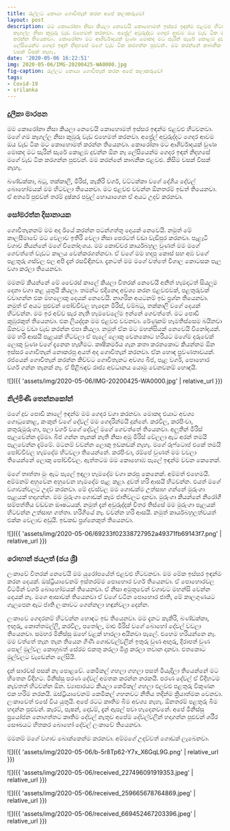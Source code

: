 ```yaml
---
title: රැල්ලට නොයා ගොවිතැන් කරන අ‍පේ කලාකරුවෝ
layout: post
description: මම කොරෝනා නිසා කියලා නෙවෙයි කොහොමත් ඉස්සර ඉඳන්ම එළවළු හිටවනවා. මගේ ගම
  කෑගල්ල නිසා කුඹුරු වැඩ එහෙමත් කරනවා. අප්‍රේල් අවුරුද්දට ගෙදර ආවම ඔය වැඩ ටික මට කොහොමත්
  කරන්න තියෙනවා. කොරෝනා මට ආශිර්වාදයක් වුණා මොකද මට සැරින් සැරේ කොළඹ දුවන්න ඕන නෑ
  ලේසියෙන්ම ගෙදර ඉඳන් නිදහසේ මගේ වැඩ ටික කරගන්න පුළුවන්. මම කරන්නේ කාබනික එළවළු. කිසිම
  වසක් විසක් නැහැ.
date: '2020-05-06 16:22:51'
img: 2020-05-06/IMG-20200425-WA0000.jpg
fig-caption: රැල්ලට නොයා ගොවිතැන් කරන අ‍පේ කලාකරුවෝ
tags:
- Covid-19
- srilanka
---
```


### දුලීකා මාරපන

මම කොරෝනා නිසා කියලා නෙවෙයි කොහොමත් ඉස්සර ඉඳන්ම එළවළු හිටවනවා. මගේ ගම කෑගල්ල නිසා කුඹුරු වැඩ එහෙමත් කරනවා. අප්‍රේල් අවුරුද්දට ගෙදර ආවම ඔය වැඩ ටික මට කොහොමත් කරන්න තියෙනවා. කොරෝනා මට ආශිර්වාදයක් වුණා මොකද මට සැරින් සැරේ කොළඹ දුවන්න ඕන නෑ ලේසියෙන්ම ගෙදර ඉඳන් නිදහසේ මගේ වැඩ ටික කරගන්න පුළුවන්. මම කරන්නේ කාබනික එළවළු. කිසිම වසක් විසක් නැහැ.

බණ්ඩක්කා, බටු, තක්කාලි, මිරිස්, කැකිරි වර්ග, වට්ටක්කා වගේ දේශිය දේවල් බොහෝමයක් මම හිටවලා තියෙනවා. මට එළවළු වවන්න ඕනතරම් ඉඩත් තියෙනවා. ඒ අතරේ පුළුවන් තරම් දුෂ්කර පවුල් හොයාගෙන ඒ අයට උදව් කරනවා. 

### සෝමරත්න දිසානායක

ගොවිතැනනම් මම අද ඊයේ කරන්න පටන්ගත්තු දෙයක් නෙවෙයි. නමුත් මේ කාලසීමාවේ මට වෙලාව ඉතිරි වෙලා නිසා පෙරටත් වඩා වැඩිපුර කරනවා. පැළෑටි වගාව කියන්නේ මගේ විනෝදාංශය. මම කොච්චර කාර්යබහුල වුණත් මම මගේ ගෙවත්තේ වැඩට කාලය වෙන්කරගන්නවා. ඒ වගේ මම හදපු කොස් සහ අඹ වගේ පළතුරු ගස්වල ඵල අපි දැන් රසවිඳිනවා. දැනටත් මම මගේ වත්තේ විශාල කොටසක පැල වගා කරලා තියෙනවා.

මමනම් කියන්නේ මේ වෛරස් කාලේ කියලා විතරක් නෙවෙයි අනිත් හැමදාටත් සියලුම දෙනා වගා කළ යුතුයි කියලා. තමන්ට එදිනෙදා අවශ්‍ය කරන එළවළුවක්, පළතුරුවක් වවාගන්න එක මහලොකු දෙයක් නෙවෙයි. නාගරික අයටනම් ඉඩ ප්‍රශ්න තියෙනවා. නමුත් ඒ අයට පුළුවන් පෝච්චිවල හැදෙන මිරිස්, වම්බටු, තක්කාලි වගේ දෙයක් හිටවන්න. මම ඉර අව්ව සැර නැති හැමවෙලේම ඉන්නේ ගෙවත්තේ. මට පොඩි කුඹුරකුත් තියෙනවා. එක ලියද්දක මම එළවළු වවනවා. රේණුනම් හැමතිස්සෙම බයිනවා ඕනවට වඩා වැඩ කරන්න එපා කියලා. නමුත් ඒක මට මහන්සියක් නෙවෙයි විනෝදයක්. මම හරි ආසයි පැළයක් හිටවලා ඒ පැලේ ලොකු වෙනකොට හරියට මගේම දරුවෙක් ලොකු වුණා වගේ දැනෙන හැඟීමට. කෘෂිකර්මය ගැන කතා කරනකොට කියන්නම ඕන ඉස්සර ගොවිතැන් නොකරපු අයත් අද ගොවිතැන් කරනවා. ඒක හොඳ ප්‍රවණතාවයක්. රජයෙන් ගොවිතැන් කරන්න කිව්වට ගොවිතැනට අවශ්‍ය බීජ, පැළ වර්ග, පොහොර වර්ග ගන්න තැනක් නෑ. ඒ පිළිබඳව රාජ්‍ය අවධානය යොමු වෙනවනම් හොඳයි.

![]({{ 'assets/img/2020-05-06/IMG-20200425-WA0000.jpg' | relative_url }})

### නිල්මිණී තෙන්නකෝන්

මගේ දුව පොඩි කාලේ ඉඳන්ම මම ගෙදර වගා කරනවා. මොකද එයාට අවශ්‍ය ගොටුකොළ, කංකුන් වගේ දේවල් මම ගෙදරින්මයි දුන්නේ. කරවිල, කරපිංචා, කතුරුමුරුංගා, පලා වර්ග වගේ දේවල් මගේ ගෙවත්තේ තියෙනවා. අලුතින් මිරිස් පැලවෙන්න දැම්මා. බීජ ගන්න තැනක් නැති නිසා අමු මිරිස් වේලලා ඇට අරන් තමයි පැලවෙන්න දැම්මේ. මටනම් වවන්න ලොකු ඉඩකඩක් නැහැ. මගේ රූෆ්ටොප් එකේ තමයි පෝච්චිවල හැමදේම හිටවලා තියෙන්නේ. කරපිංචා, රම්පේ වුණත් මම වවලා තියෙන්නේ ලොකු පෝච්චිවල. ඇත්තටම මම කොහොඹ පැලේ ඉඳන්ම වවන කෙනෙක්.

මගේ තාත්තා මුං ඇට පැලේ ඉඳලා හැමදේම වගා කරපු කෙනෙක්. අම්මත් එහෙමයි. අම්මනම් අහුවෙන අහුවෙන හැමදේම පැළ කළා. දුවත් හරි ආසයි හිටවන්න. එයත් මගේ වගාවන්වලට උදව් කරනවා. මේ දවස්වල මම ගොඩක්ම උත්සාහ ගන්නේ මුරුංගා පැළයක් හදාගන්න. මම මුරුංගා ගොඩක් කෑම ජාතිවලට දානවා. මුරුංගා කියන්නේ නිරෝගී සම්පත්තිය වඩවන ඖෂධයක්. නමුත් දැන් අවුරුද්දක් විතර තිස්සේ මම මුරුංගා පැලයක් හිටවන්න උත්සාහ ගත්තා. හරිගියේ නෑ. වවන්න හරි ආසයි. නමුත් කාර්යබහුලත්වයත් එක්ක වෙලාව අඩුයි. ඉඩකඩ ප්‍රශ්නෙකුත් තියෙනවා.

![]({{ 'assets/img/2020-05-06/69233f02338727952a49371fb69143f7.png' | relative_url }})

### රොහාන් ජයලත් (ජය ශ්‍රී)

ලංකාවේ විතරක් නෙවෙයි මම යුරෝපයේත් එළවළු හිටවනවා. මම මේක ඉස්සර ඉඳන්ම කරන දෙයක්. ඔස්ට්‍රියාවෙනම් ඉස්තරම්ම පොහොර වර්ග තියෙනවා. ඒ පොහොරවල විටමින් වර්ග බොහෝමයක් තියෙනවා. ඒ නිසා අමුතුවෙන් වගාවට මහන්සි වෙන්න දෙයක් නෑ. මගෙ ආසාවක් තියෙනවා ඒ වගේ වටින පොහොර ජාති,  මේ කාලගුණයට ගැලපෙන ඇට ජාති ලංකාවට ගෙන්නලා හඳුන්වලා දෙන්න.

ලංකාවෙ ගෙදරනම් හිටවන්න හොඳට ඉඩ තියෙනවා. මම දැනට කැකිරි, බණ්ඩක්කා, ඉඟුරු, කොත්තමල්ලි, කරවිල, පතෝල, මාළු මිරිස් වගේ බොහෝ දේවල් වවලා තියෙනවා. සමහර මිනිස්සු ඔහේ වළක් හාරලා අයිනවා පැලේ. එහෙම හරියන්නෙ නෑ. මම වත්තේ තැන තැන තියෙන ගිණි ගොඩවල්වලින් ඉතුරු වුණ අඟුරු, දිරාපත් වුණ පොල් මුල්වල කොහුබත් සේරම එකතු කරලා මිශ්‍ර කරලා තවාන දානවා. එතකොට මුල්වලට වැඩෙන්න ලේසියි.

දැන් සාරවස් පසක් නෑ පොළවේ. කෙමිකල් ගහලා ගහලා පසත් මියැදිලා තියෙන්නේ මට හිතෙන විදිහට. මිනිස්සු පරණ දේවල් අමතක කරන්න නරකයි. පරණ දේවල් ඒ විදිහටම නැවතත් හිටවන්න ඕන. ව්‍යාපාරයට කියලා කෙමිකල් ගහලා එලවළු පළතුරු විකුණන එක හරිම නරකයි. ඔස්ට්‍රියාවෙනම් කෙමිකල් ගහනවට නීතිය තදින්ම ක්‍රියාත්මක වෙනවා. ලංකාවෙත් එසේ විය යුතුයි. අපේ රටට කෘතිම බීම අවශ්‍ය නැහැ. ඕනතරම් පළතුරු බීම හදන්න පුළුවන්. කැරට්, පැෂන්, දොඩම්, දැන් ඇපල් පවා හැදෙනවනේ. අපේ මිනිස්සු ප්‍රයෝජන නොගත්තට කෘතිම දේවල් නැතුව අපේම දේවල්වලින් හදාගන්න පුළුවන් ශරීර සෞඛයට හිතකර බොහෝ දේවල් ලංකාවේ තියෙනවා.

මමනම් මගේ වගාව බොක්කෙන්ම කරනවා. අම්මගේ උදව්වත් ගොඩක් ලැබෙනවා.

![]({{ 'assets/img/2020-05-06/b-5r8Tp62-Y7x_X6GqL9G.png' | relative_url }})

![]({{ 'assets/img/2020-05-06/received_227496091919353.jpeg' | relative_url }})

![]({{ 'assets/img/2020-05-06/received_259665678764869.jpeg' | relative_url }})

![]({{ 'assets/img/2020-05-06/received_669452467203396.jpeg' | relative_url }})
